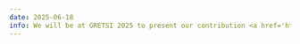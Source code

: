 ```yaml
---
date: 2025-06-18
info: We will be at GRETSI 2025 to present our contribution <a href='https://jordan-frecon.com/publications/2025-gao-b-p-gretsi-koopman'>Apprentissage incrémental de l'opérateur de Koopman pour systèmes non-autonomes via prédiction conforme</a>
---
```

